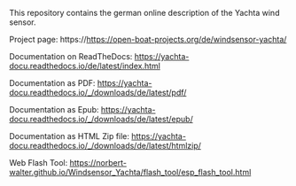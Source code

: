 This repository contains the german online description of the Yachta wind sensor.

Project page: https://https://open-boat-projects.org/de/windsensor-yachta/

Documentation on ReadTheDocs: https://yachta-docu.readthedocs.io/de/latest/index.html

Documentation as PDF: https://yachta-docu.readthedocs.io/_/downloads/de/latest/pdf/

Documentation as Epub: https://yachta-docu.readthedocs.io/_/downloads/de/latest/epub/

Documentation as HTML Zip file: https://yachta-docu.readthedocs.io/_/downloads/de/latest/htmlzip/

Web Flash Tool: https://norbert-walter.github.io/Windsensor_Yachta/flash_tool/esp_flash_tool.html
